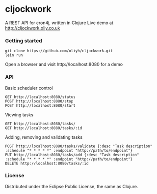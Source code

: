# cljockwork

A REST API for cron4j, written in Clojure
Live demo at http://cljockwork.oliy.co.uk

### Getting started

    git clone https://github.com/oliyh/cljockwork.git
    lein run

Open a browser and visit http://localhost:8080 for a demo

### API

Basic scheduler control

    GET http://localhost:8080/status
    POST http://localhost:8080/stop
    POST http://localhost:8080/start

Viewing tasks

	GET http://localhost:8080/tasks/
	GET http://localhost:8080/tasks/:id

Adding, removing and validating tasks

	POST http://localhost:8080/tasks/validate {:desc "Task description" :schedule "* * * * *" :endpoint "http://path/to/endpoint"}
	PUT http://localhost:8080/tasks/add {:desc "Task description" :schedule "* * * * *" :endpoint "http://path/to/endpoint"}
	DELETE http://localhost:8080/tasks/:id

### License

Distributed under the Eclipse Public License, the same as Clojure.
